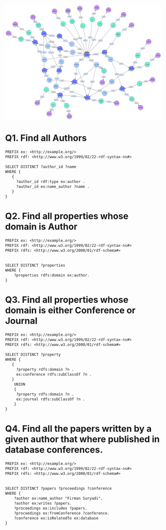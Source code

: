 ![schema.png](schema.png)

# Q1. Find all Authors
```
PREFIX ex: <http://example.org/>
PREFIX rdf: <http://www.w3.org/1999/02/22-rdf-syntax-ns#>

SELECT DISTINCT ?author_id ?name
WHERE {
   { 
     ?author_id rdf:type ex:author .
     ?author_id ex:name_author ?name .
   }
}
```
# Q2. Find all properties whose domain is Author
```
PREFIX ex: <http://example.org/>
PREFIX rdf: <http://www.w3.org/1999/02/22-rdf-syntax-ns#>
PREFIX rdfs: <http://www.w3.org/2000/01/rdf-schema#>


SELECT DISTINCT ?properties
WHERE {
	?properties rdfs:domain ex:author.
}
```

# Q3. Find all properties whose domain is either Conference or Journal
```
PREFIX ex: <http://example.org/>
PREFIX rdf: <http://www.w3.org/1999/02/22-rdf-syntax-ns#>
PREFIX rdfs: <http://www.w3.org/2000/01/rdf-schema#>

SELECT DISTINCT ?property
WHERE {
   { 
     ?property rdfs:domain ?n .
     ex:conference rdfs:subClassOf ?n .
   }
    UNION
    {
     ?property rdfs:domain ?n .
     ex:journal rdfs:subClassOf ?n .        
    }
}
```

# Q4. Find all the papers written by a given author that where published in database conferences.
```
PREFIX ex: <http://example.org/>
PREFIX rdf: <http://www.w3.org/1999/02/22-rdf-syntax-ns#>
PREFIX rdfs: <http://www.w3.org/2000/01/rdf-schema#>


SELECT DISTINCT ?papers ?proceedings ?conference
WHERE {
    ?author ex:name_author "Firman Suryadi".
    ?author ex:writes ?papers.
    ?proceedings ex:includes ?papers.
    ?proceedings ex:fromConference ?conference.
    ?conference ex:isRelatedTo ex:database
}
```

